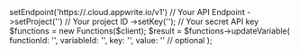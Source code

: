 <?php

use Appwrite\Client;
use Appwrite\Services\Functions;

$client = (new Client())
    ->setEndpoint('https://<REGION>.cloud.appwrite.io/v1') // Your API Endpoint
    ->setProject('<YOUR_PROJECT_ID>') // Your project ID
    ->setKey('<YOUR_API_KEY>'); // Your secret API key

$functions = new Functions($client);

$result = $functions->updateVariable(
    functionId: '<FUNCTION_ID>',
    variableId: '<VARIABLE_ID>',
    key: '<KEY>',
    value: '<VALUE>' // optional
);